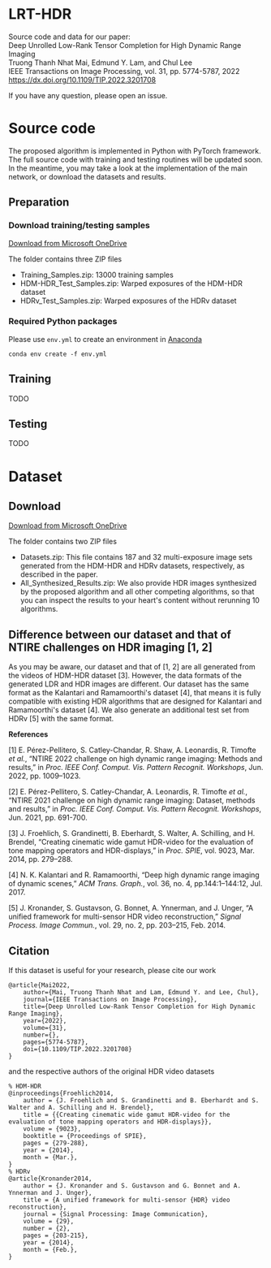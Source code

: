 # LRT-HDR
Source code and data for our paper:  
Deep Unrolled Low-Rank Tensor Completion for High Dynamic Range Imaging  
Truong Thanh Nhat Mai, Edmund Y. Lam, and Chul Lee  
IEEE Transactions on Image Processing, vol. 31, pp. 5774-5787, 2022  
https://dx.doi.org/10.1109/TIP.2022.3201708

If you have any question, please open an issue.

# Source code
The proposed algorithm is implemented in Python with PyTorch framework.  
The full source code with training and testing routines will be updated soon. In the meantime, you may take a look at the implementation of the main network, or download the datasets and results.
## Preparation
### Download training/testing samples
[Download from Microsoft OneDrive](https://dguackr-my.sharepoint.com/:f:/g/personal/mtntruong_dgu_ac_kr/Eo87pbMBtLZHt03HZmJ0yIwB_VJ6X5ruXOKSNBgS-0tw-A)

The folder contains three ZIP files
- Training_Samples.zip: 13000 training samples 
- HDM-HDR_Test_Samples.zip: Warped exposures of the HDM-HDR dataset
- HDRv_Test_Samples.zip: Warped exposures of the HDRv dataset

### Required Python packages
Please use `env.yml` to create an environment in [Anaconda](https://www.anaconda.com/products/distribution)
```
conda env create -f env.yml
```

## Training
TODO

## Testing
TODO

# Dataset
## Download
[Download from Microsoft OneDrive](https://dguackr-my.sharepoint.com/:f:/g/personal/mtntruong_dgu_ac_kr/EmgWtrTX6nNMmNmWaZHX0EQBEcPAg2wvZJluOsneVNdOfg)

The folder contains two ZIP files
- Datasets.zip: This file contains 187 and 32 multi-exposure image sets generated from the HDM-HDR and HDRv datasets, respectively, as described in the paper.
- All_Synthesized_Results.zip: We also provide HDR images synthesized by the proposed algorithm and all other competing algorithms, so that you can inspect the results to your heart's content without rerunning 10 algorithms.

## Difference between our dataset and that of NTIRE challenges on HDR imaging [1, 2]
As you may be aware, our dataset and that of [1, 2] are all generated from the videos of HDM-HDR dataset [3]. However, the data formats of the generated LDR and HDR images are different. Our dataset has the same format as the Kalantari and Ramamoorthi's dataset [4], that means it is fully compatible with existing HDR algorithms that are designed for Kalantari and Ramamoorthi's dataset [4]. We also generate an additional test set from HDRv [5] with the same format.

**References**

[1] E. Pérez-Pellitero, S. Catley-Chandar, R. Shaw, A. Leonardis, R. Timofte *et al.*, “NTIRE 2022 challenge on high dynamic range imaging: Methods and results,” in *Proc. IEEE Conf. Comput. Vis. Pattern Recognit. Workshops*, Jun. 2022, pp. 1009–1023.

[2] E. Pérez-Pellitero, S. Catley-Chandar, A. Leonardis, R. Timofte *et al.*, “NTIRE 2021 challenge on high dynamic range imaging: Dataset, methods and results,” in *Proc. IEEE Conf. Comput. Vis. Pattern Recognit. Workshops*, Jun. 2021, pp. 691-700.

[3] J. Froehlich, S. Grandinetti, B. Eberhardt, S. Walter, A. Schilling, and H. Brendel, “Creating cinematic wide gamut HDR-video for the evaluation of tone mapping operators and HDR-displays,” in *Proc. SPIE*, vol. 9023, Mar. 2014, pp. 279–288.

[4] N. K. Kalantari and R. Ramamoorthi, “Deep high dynamic range imaging of dynamic scenes,” *ACM Trans. Graph.*, vol. 36, no. 4, pp.144:1–144:12, Jul. 2017.

[5] J. Kronander, S. Gustavson, G. Bonnet, A. Ynnerman, and J. Unger, “A unified framework for multi-sensor HDR video reconstruction,” *Signal Process. Image Commun.*, vol. 29, no. 2, pp. 203–215, Feb. 2014.

## Citation
If this dataset is useful for your research, please cite our work

```
@article{Mai2022,
    author={Mai, Truong Thanh Nhat and Lam, Edmund Y. and Lee, Chul},
    journal={IEEE Transactions on Image Processing}, 
    title={Deep Unrolled Low-Rank Tensor Completion for High Dynamic Range Imaging}, 
    year={2022},
    volume={31},
    number={},
    pages={5774-5787},
    doi={10.1109/TIP.2022.3201708}
}
```
and the respective authors of the original HDR video datasets
```
% HDM-HDR
@inproceedings{Froehlich2014,
    author = {J. Froehlich and S. Grandinetti and B. Eberhardt and S. Walter and A. Schilling and H. Brendel},
    title = {{Creating cinematic wide gamut HDR-video for the evaluation of tone mapping operators and HDR-displays}},
    volume = {9023},
    booktitle = {Proceedings of SPIE},
    pages = {279-288},
    year = {2014},
    month = {Mar.},
}
% HDRv
@article{Kronander2014,
    author = {J. Kronander and S. Gustavson and G. Bonnet and A. Ynnerman and J. Unger},
    title = {A unified framework for multi-sensor {HDR} video reconstruction},
    journal = {Signal Processing: Image Communication},
    volume = {29},
    number = {2},
    pages = {203-215},
    year = {2014},
    month = {Feb.},
}
```
